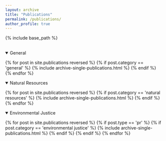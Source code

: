 ```yaml
---
layout: archive
title: "Publications"
permalink: /publications/
author_profile: true
---
```


<!-- Table 1 from paper, Course Topics: Market failure, efficiency and/or markets, climate change, market solutions, natural resources, valuation, non-market valuation, benefit/cost analysis, growth and/or development, environmental justice, population -->



{% include base_path %}

<br>

<details open>
<summary>
General
</summary>

{% for post in site.publications reversed %}
    {% if post.category == 'general' %}
      {% include archive-single-publications.html %}
    {% endif %}
{% endfor %}

</details>


<details open>
<summary class="id1">
Natural Resources
</summary>

{% for post in site.publications reversed %}
  {% if post.category == 'natural resources' %}
    {% include archive-single-publications.html %}
  {% endif %}
{% endfor %}

</details>


<details open>
<summary class="id2">
Environmental Justice 
</summary>

{% for post in site.publications reversed %}
  {% if post.type == 'pr' %}
    {% if post.category == 'environmental justice' %}
    {% include archive-single-publications.html %}
    {% endif %}
  {% endif %}
{% endfor %}

</details>




